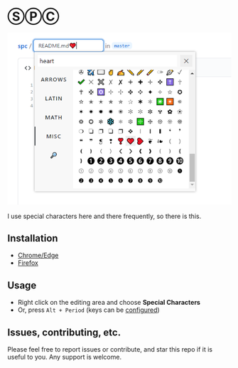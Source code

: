 # ⓈⓅⒸ

![spc-screenshot](screenshot.png)

I use special characters here and there frequently, so there is this.

## Installation

* [Chrome/Edge](https://chrome.google.com/webstore/detail/ebgmcealbemklkofilkmnnfnjebedmkd)
* [Firefox](https://addons.mozilla.org/en-US/firefox/addon/spc/)

## Usage

* Right click on the editing area and choose **Special Characters**
* Or, press `Alt + Period` (keys can be [configured](https://www.google.com/search?q=change+shortcut+keys+for+browser+extensions))

## Issues, contributing, etc.

Please feel free to report issues or contribute, and star this repo if it is useful to you. Any support is welcome.
